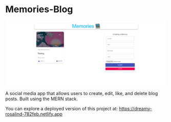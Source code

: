 # Memories-Blog

![Screenshot](screenshot.png)

A social media app that allows users to create, edit, like, and delete blog posts. Built using the MERN stack.

You can explore a deployed version of this project at: https://dreamy-rosalind-782feb.netlify.app
